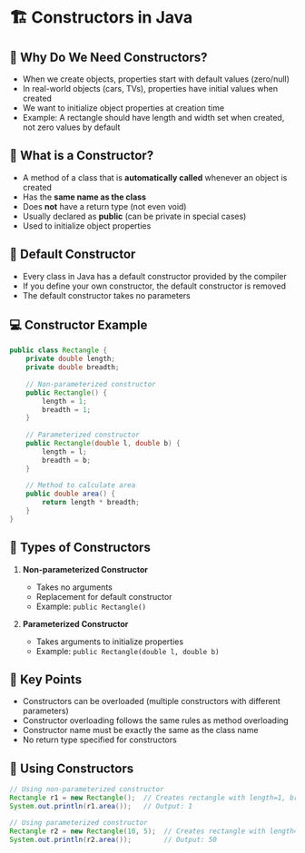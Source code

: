 # 🏗️ Constructors in Java

## 🤔 Why Do We Need Constructors?

* When we create objects, properties start with default values (zero/null)
* In real-world objects (cars, TVs), properties have initial values when created
* We want to initialize object properties at creation time
* Example: A rectangle should have length and width set when created, not zero values by default

## 📝 What is a Constructor?

* A method of a class that is **automatically called** whenever an object is created
* Has the **same name as the class**
* Does **not** have a return type (not even void)
* Usually declared as **public** (can be private in special cases)
* Used to initialize object properties

## 🔄 Default Constructor

* Every class in Java has a default constructor provided by the compiler
* If you define your own constructor, the default constructor is removed
* The default constructor takes no parameters

## 💻 Constructor Example

```java
public class Rectangle {
    private double length;
    private double breadth;
    
    // Non-parameterized constructor
    public Rectangle() {
        length = 1;
        breadth = 1;
    }
    
    // Parameterized constructor
    public Rectangle(double l, double b) {
        length = l;
        breadth = b;
    }
    
    // Method to calculate area
    public double area() {
        return length * breadth;
    }
}
```

## 🔢 Types of Constructors

1. **Non-parameterized Constructor**
   * Takes no arguments
   * Replacement for default constructor
   * Example: `public Rectangle()`

2. **Parameterized Constructor**
   * Takes arguments to initialize properties
   * Example: `public Rectangle(double l, double b)`

## 📌 Key Points

* Constructors can be overloaded (multiple constructors with different parameters)
* Constructor overloading follows the same rules as method overloading
* Constructor name must be exactly the same as the class name
* No return type specified for constructors

## 🧩 Using Constructors

```java
// Using non-parameterized constructor
Rectangle r1 = new Rectangle();  // Creates rectangle with length=1, breadth=1
System.out.println(r1.area());   // Output: 1

// Using parameterized constructor
Rectangle r2 = new Rectangle(10, 5);  // Creates rectangle with length=10, breadth=5
System.out.println(r2.area());        // Output: 50
```